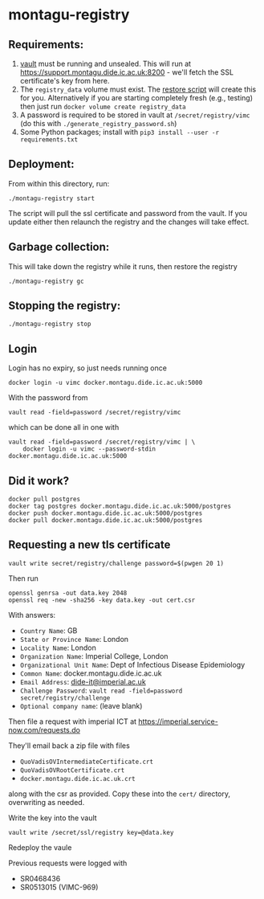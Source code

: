 # montagu-registry

## Requirements:

1. [vault](https://github.com/vimc/montagu-vault) must be running and unsealed.  This will run at https://support.montagu.dide.ic.ac.uk:8200 - we'll fetch the SSL certificate's key from here.
2. The `registry_data` volume must exist.  The [restore script](https://github.com/vimc/montagu-backup) will create this for you.  Alternatively if you are starting completely fresh (e.g., testing) then just run `docker volume create registry_data`
3. A password is required to be stored in vault at `/secret/registry/vimc` (do this with `./generate_registry_password.sh`)
4. Some Python packages; install with `pip3 install --user -r requirements.txt`

## Deployment:

From within this directory, run:

```
./montagu-registry start
```

The script will pull the ssl certificate and password from the vault.  If you update either then relaunch the registry and the changes will take effect.

## Garbage collection:

This will take down the registry while it runs, then restore the registry

```
./montagu-registry gc
```

## Stopping the registry:

```
./montagu-registry stop
```

## Login

Login has no expiry, so just needs running once

```
docker login -u vimc docker.montagu.dide.ic.ac.uk:5000
```

With the password from

```
vault read -field=password /secret/registry/vimc
```

which can be done all in one with

```
vault read -field=password /secret/registry/vimc | \
    docker login -u vimc --password-stdin docker.montagu.dide.ic.ac.uk:5000
```

## Did it work?

```
docker pull postgres
docker tag postgres docker.montagu.dide.ic.ac.uk:5000/postgres
docker push docker.montagu.dide.ic.ac.uk:5000/postgres
docker pull docker.montagu.dide.ic.ac.uk:5000/postgres
```

## Requesting a new tls certificate

```
vault write secret/registry/challenge password=$(pwgen 20 1)
```

Then run

```
openssl genrsa -out data.key 2048
openssl req -new -sha256 -key data.key -out cert.csr
```

With answers:

* `Country Name`: GB
* `State or Province Name`: London
* `Locality Name`: London
* `Organization Name`: Imperial College, London
* `Organizational Unit Name`: Dept of Infectious Disease Epidemiology
* `Common Name`: docker.montagu.dide.ic.ac.uk
* `Email Address`: dide-it@imperial.ac.uk
* `Challenge Password`: `vault read -field=password secret/registry/challenge`
* `Optional company name`: (leave blank)

Then file a request with imperial ICT at https://imperial.service-now.com/requests.do

They'll email back a zip file with files

* `QuoVadisOVIntermediateCertificate.crt`
* `QuoVadisOVRootCertificate.crt`
* `docker.montagu.dide.ic.ac.uk.crt`

along with the csr as provided.  Copy these into the `cert/` directory, overwriting as needed.

Write the key into the vault

```
vault write /secret/ssl/registry key=@data.key
```

Redeploy the vaule

Previous requests were logged with

* SR0468436
* SR0513015 (VIMC-969)
